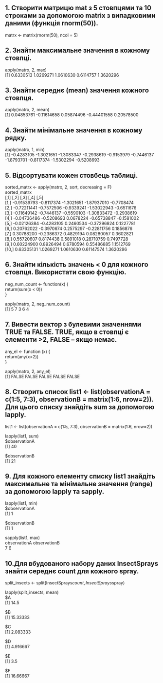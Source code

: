 ## 1. Створити матрицю mat з 5 стовпцями та 10 строками за допомогою matrix з випадковими даними (функція rnorm(50)).
 
 matrx <- matrix(rnorm(50), ncol = 5)<br />
 
 ## 2. Знайти максимальне значення в кожному стовпці.
 
apply(matrx, 2, max)<br />
[1] 0.6330513 1.0269271 1.0610630 0.6114757 1.3620296<br />
 
 ## 3. Знайти середнє (mean) значення кожного стовпця.
 
apply(matrx, 2, mean)<br />
[1]  0.04853761 -0.11614658  0.05874496 -0.44401558  0.20578500<br />

 ## 4. Знайти мінімальне значення в кожному рядку.

apply(matrx, 1, min)<br />
 [1] -0.4283105 -1.3021651 -1.3083347 -0.2938619 -0.9153979 -0.7446137 -1.8793701 -0.8117374 -1.5302294 -0.5208693<br />

## 5. Відсортувати кожен стовбець таблиці.

sorted_matrx <- apply(matrx, 2, sort, decreasing = F)<br />
sorted_matrx<br />
             [,1]       [,2]       [,3]        [,4]       [,5]<br />
 [1,] -0.91539793 -0.8117374 -1.3021651 -1.87937010 -0.7708474<br />
 [2,] -0.72211441 -0.7572506 -0.9339241 -1.53022943 -0.6511676<br />
 [3,] -0.11649142 -0.7446137 -0.5590103 -1.30833472 -0.2938619<br />
 [4,] -0.04736486 -0.5208693  0.0678224 -0.65738847 -0.1581002<br />
 [5,] -0.02126384 -0.4283105  0.2460534 -0.37296824  0.1227781<br />
 [6,]  0.20762022 -0.3970674  0.2575297 -0.22811756  0.1856876<br />
 [7,]  0.30788200 -0.2386372  0.4829194  0.08280057  0.3602821<br />
 [8,]  0.55720607  0.8174438  0.5891018  0.28710759  0.7497728<br />
 [9,]  0.60224900  0.8926494  0.6780594  0.55486885  1.1512769<br />
[10,]  0.63305131  1.0269271  1.0610630  0.61147574  1.3620296<br />

## 6. Знайти кількість значень < 0 для кожного стовпця. Використати свою функцію.
 
neg_num_count <- function(x) {<br />
   return(sum(x < 0))<br />
}<br />

apply(matrx, 2, neg_num_count)<br />
[1] 5 7 3 6 4<br />
 ## 7. Вивести вектор з булевими значеннями TRUE та FALSE. TRUE, якщо в стовпці є елементи >2, FALSE – якщо немає.
 any_el <- function (x) {<br />
   return(any(x>2))<br />
}<br />
 
apply(matrx, 2, any_el)<br />
[1] FALSE FALSE FALSE FALSE FALSE<br />
 
## 8. Створить список list1 <- list(observationA = c(1:5, 7:3), observationB = matrix(1:6, nrow=2)). Для цього списку знайдіть sum за допомогою lapply.

list1 <- list(observationA = c(1:5, 7:3), observationB = matrix(1:6, nrow=2))<br />
 
lapply(list1, sum)<br />
$observationA<br />
[1] 40<br />

$observationB<br />
[1] 21<br />


## 9. Для кожного елементу списку list1 знайдіть максимальне та мінімальне значення (range) за допомогою lapply та sapply.
lapply(list1, min)<br />
$observationA<br />
[1] 1<br />

$observationB<br />
[1] 1<br />


sapply(list1, max)<br />
observationA observationB <br />
           7            6 <br />

 ## 10.Для вбудованого набору даних InsectSprays знайти середнє count для кожного spray.
 
 split_insects <- split(InsectSprays$count,InsectSprays$spray)<br />
 
 lapply(split_insects, mean)<br />
$A<br />
[1] 14.5<br />

$B<br />
[1] 15.33333<br />

$C<br />
[1] 2.083333<br />

$D<br />
[1] 4.916667<br />

$E<br />
[1] 3.5<br />

$F<br />
[1] 16.66667<br />